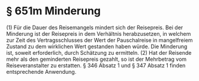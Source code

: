 # § 651m Minderung
(1) Für die Dauer des Reisemangels mindert sich der Reisepreis. Bei der Minderung ist der Reisepreis in dem Verhältnis herabzusetzen, in welchem zur Zeit des Vertragsschlusses der Wert der Pauschalreise in mangelfreiem Zustand zu dem wirklichen Wert gestanden haben würde. Die Minderung ist, soweit erforderlich, durch Schätzung zu ermitteln.
(2) Hat der Reisende mehr als den geminderten Reisepreis gezahlt, so ist der Mehrbetrag vom Reiseveranstalter zu erstatten. § 346 Absatz 1 und § 347 Absatz 1 finden entsprechende Anwendung.